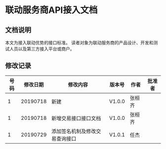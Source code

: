 # 联动服务商API接入文档

## 文档说明
本文为接入联动优势的接口标准。
读者对象为联动服务商的产品设计、开发和测试人员以及第三方接入平台或商户。

## 修改记录
|号码|修改日期|修改内容|版本号|作者|批准者|
|---|---|---|---|---|---|
|1|20190718|新建|V1.0.0|张桓齐||
|1|20190718|新增交易接口接口文档|V1.0.0|张桓齐||
|1|20190729|添加签名机制及修改交易查询接口|V1.0.1|任杰||